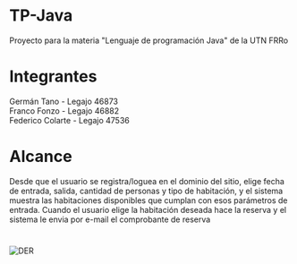 # TP-Java
Proyecto para la materia "Lenguaje de programación Java" de la UTN FRRo
#
# Integrantes
Germán Tano - Legajo 46873  
Franco Fonzo - Legajo 46882  
Federico Colarte - Legajo 47536
#
# Alcance
Desde que el usuario se registra/loguea en el dominio del sitio, elige fecha de entrada, salida, cantidad de personas y tipo de habitación, y el sistema muestra las habitaciones disponibles que cumplan con esos parámetros de entrada. Cuando el usuario elige la habitación deseada hace la reserva y el sistema le envia por e-mail el comprobante de reserva
#
![DER](https://user-images.githubusercontent.com/81445495/159945843-91007791-b97d-47ca-8b46-d51830678f64.png)
